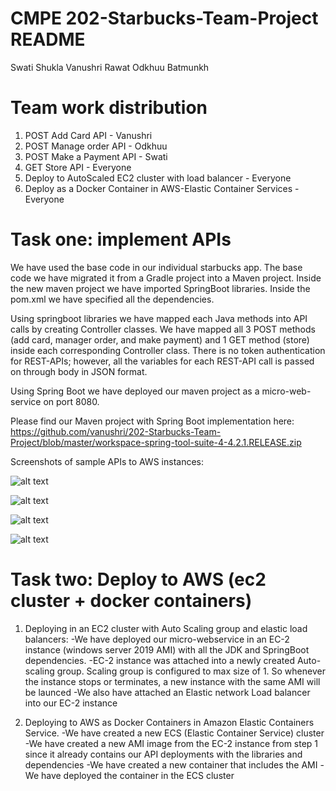 # CMPE 202-Starbucks-Team-Project README

Swati Shukla
Vanushri Rawat
Odkhuu Batmunkh

# Team work distribution
1) POST Add Card API - Vanushri
2) POST Manage order API - Odkhuu
3) POST Make a Payment API - Swati
5) GET Store API - Everyone
6) Deploy to AutoScaled EC2 cluster with load balancer - Everyone
7) Deploy as a Docker Container in AWS-Elastic Container Services - Everyone

# Task one: implement APIs

We have used the base code in our individual starbucks app. 
The base code we have migrated it from a Gradle project into a Maven project.
Inside the new maven project we have imported SpringBoot libraries. 
Inside the pom.xml we have specified all the dependencies. 

Using springboot libraries we have mapped each Java methods into API calls by creating Controller classes. 
We have mapped all 3 POST methods (add card, manager order, and make payment) and 1 GET method (store) inside each corresponding Controller class. There is no token authentication for REST-APIs; however, all the variables for each REST-API call is passed on through body in JSON format. 

Using Spring Boot we have deployed our maven project as a micro-web-service on port 8080. 

Please find our Maven project with Spring Boot implementation here:
https://github.com/vanushri/202-Starbucks-Team-Project/blob/master/workspace-spring-tool-suite-4-4.2.1.RELEASE.zip

Screenshots of sample APIs to AWS instances:

![alt text](https://github.com/vanushri/202-Starbucks-Team-Project/blob/master/1.jpeg)


![alt text](https://github.com/vanushri/202-Starbucks-Team-Project/blob/master/2.jpeg)


![alt text](https://github.com/vanushri/202-Starbucks-Team-Project/blob/master/3.jpeg)


![alt text](https://github.com/vanushri/202-Starbucks-Team-Project/blob/master/4.jpeg)





# Task two: Deploy to AWS (ec2 cluster + docker containers)

1) Deploying in an EC2 cluster with Auto Scaling group and elastic load balancers:
-We have deployed our micro-webservice in an EC-2 instance (windows server 2019 AMI) with all the JDK and SpringBoot dependencies.
-EC-2 instance was attached into a newly created Auto-scaling group. Scaling group is configured to max size of 1. So whenever the instance stops or terminates, a new instance with the same AMI will be launced
-We also have attached an Elastic network Load balancer into our EC-2 instance

2) Deploying to AWS as Docker Containers in Amazon Elastic Containers Service.
-We have created a new ECS (Elastic Container Service) cluster
-We have created a new AMI image from the EC-2 instance from step 1 since it already contains our API deployments with the libraries and dependencies
-We have created a new container that includes the AMI
-We have deployed the container in the ECS cluster 




